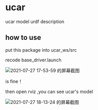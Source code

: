 # ucar
ucar model urdf description

## how to use
put this package into ucar_ws/src

recode base_driver.launch

![2021-07-27 17-53-59 的屏幕截图](https://user-images.githubusercontent.com/55304666/127136658-5ee62438-2dc6-4a6f-b47e-beafc0b66b49.png)

is fine！

then open rviz ,you can see ucar's model

![2021-07-27 18-13-24 的屏幕截图](https://user-images.githubusercontent.com/55304666/127137789-ad9deed9-fc9c-4b17-bf0e-5d25851f23ba.png)
